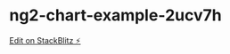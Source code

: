 # ng2-chart-example-2ucv7h

[Edit on StackBlitz ⚡️](https://stackblitz.com/edit/ng2-chart-example-uqgbdy)